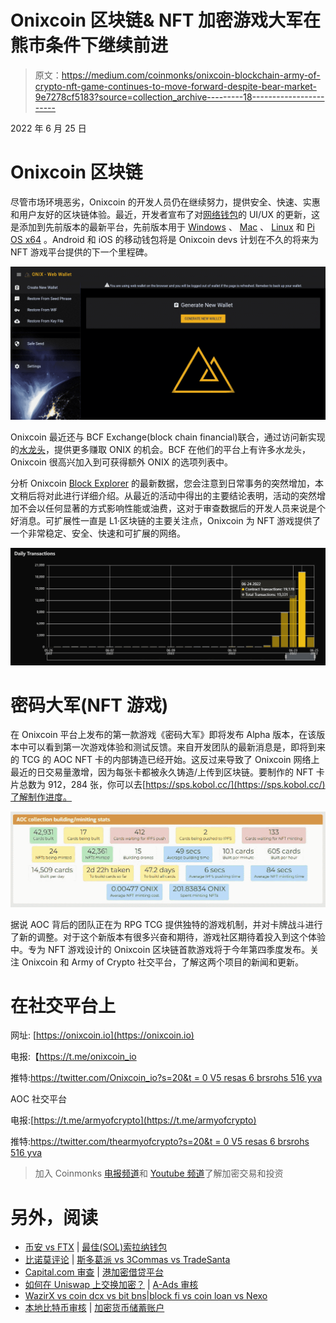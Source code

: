 # Onixcoin 区块链& NFT 加密游戏大军在熊市条件下继续前进

> 原文：<https://medium.com/coinmonks/onixcoin-blockchain-army-of-crypto-nft-game-continues-to-move-forward-despite-bear-market-9e7278cf5183?source=collection_archive---------18----------------------->

2022 年 6 月 25 日

# Onixcoin 区块链

尽管市场环境恶劣，Onixcoin 的开发人员仍在继续努力，提供安全、快速、实惠和用户友好的区块链体验。最近，开发者宣布了对[网络钱包](https://wallet.onixcoin.io/)的 UI/UX 的更新，这是添加到先前版本的最新平台，先前版本用于 [Windows](https://onixcoin.io/downloads/onix-0.2.1-windows.zip) 、 [Mac](https://onixcoin.io/downloads/onix-0.2.1-mac.zip) 、 [Linux](https://onixcoin.io/downloads/onix-0.2.1-linux.tar.gz) 和 [Pi OS x64](https://onixcoin.io/downloads/onix-0.2.1-rpi64.tar.gz) 。Android 和 iOS 的移动钱包将是 Onixcoin devs 计划在不久的将来为 NFT 游戏平台提供的下一个里程碑。

![](img/74bb6f6ff2e0720a0fe718300c6a0e89.png)

Onixcoin 最近还与 BCF Exchange(block chain financial)联合，通过访问新实现的[水龙头](https://blockchainfinancial.com/faucets/onix_test_faucet)，提供更多赚取 ONIX 的机会。BCF 在他们的平台上有许多水龙头，Onixcoin 很高兴加入到可获得额外 ONIX 的选项列表中。

分析 Onixcoin [Block Explorer](https://info.onixcoin.io:5001/) 的最新数据，您会注意到日常事务的突然增加，本文稍后将对此进行详细介绍。从最近的活动中得出的主要结论表明，活动的突然增加不会以任何显著的方式影响性能或油费，这对于审查数据后的开发人员来说是个好消息。可扩展性一直是 L1·区块链的主要关注点，Onixcoin 为 NFT 游戏提供了一个非常稳定、安全、快速和可扩展的网络。

![](img/91b23ae3cfea9ab70aae1cadcddc93c9.png)

# 密码大军(NFT 游戏)

在 Onixcoin 平台上发布的第一款游戏《密码大军》即将发布 Alpha 版本，在该版本中可以看到第一次游戏体验和测试反馈。来自开发团队的最新消息是，即将到来的 TCG 的 AOC NFT 卡的内部铸造已经开始。这反过来导致了 Onixcoin 网络上最近的日交易量激增，因为每张卡都被永久铸造/上传到区块链。要制作的 NFT 卡片总数为 912，284 张，你可以去[https://sps.kobol.cc/](https://sps.kobol.cc/)了解制作进度。

![](img/8fcbd6e27630ea52401fbcd89c3d4ce8.png)

据说 AOC 背后的团队正在为 RPG TCG 提供独特的游戏机制，并对卡牌战斗进行了新的调整。对于这个新版本有很多兴奋和期待，游戏社区期待着投入到这个体验中。专为 NFT 游戏设计的 Onixcoin 区块链首款游戏将于今年第四季度发布。关注 Onixcoin 和 Army of Crypto 社交平台，了解这两个项目的新闻和更新。

# 在社交平台上

网址: [https://onixcoin.io](https://onixcoin.io)

电报:【https://t.me/onixcoin_io 

推特:[https://twitter.com/Onixcoin_io?s=20&t = 0 V5 resas 6 brsrohs 516 yva](https://twitter.com/Onixcoin_io?s=20&t=0v5ReSAS6BrsROHS516yvA)

AOC 社交平台

电报:[https://t.me/armyofcrypto](https://t.me/armyofcrypto)

推特:[https://twitter.com/thearmyofcrypto?s=20&t = 0 V5 resas 6 brsrohs 516 yva](https://twitter.com/thearmyofcrypto?s=20&t=0v5ReSAS6BrsROHS516yvA)

> 加入 Coinmonks [电报频道](https://t.me/coincodecap)和 [Youtube 频道](https://www.youtube.com/c/coinmonks/videos)了解加密交易和投资

# 另外，阅读

*   [币安 vs FTX](https://coincodecap.com/binance-vs-ftx) | [最佳(SOL)索拉纳钱包](https://coincodecap.com/solana-wallets)
*   [比诺莫评论](https://coincodecap.com/binomo-review) | [斯多葛派 vs 3Commas vs TradeSanta](https://coincodecap.com/stoic-vs-3commas-vs-tradesanta)
*   [Capital.com 审查](https://coincodecap.com/capital-com-review) | [港加密借贷平台](https://coincodecap.com/crypto-lending-hong-kong)
*   [如何在 Uniswap 上交换加密？](https://coincodecap.com/swap-crypto-on-uniswap) | [A-Ads 审核](https://coincodecap.com/a-ads-review)
*   [WazirX vs coin dcx vs bit bns](/coinmonks/wazirx-vs-coindcx-vs-bitbns-149f4f19a2f1)|[block fi vs coin loan vs Nexo](/coinmonks/blockfi-vs-coinloan-vs-nexo-cb624635230d)
*   [本地比特币审核](/coinmonks/localbitcoins-review-6cc001c6ed56) | [加密货币储蓄账户](https://coincodecap.com/cryptocurrency-savings-accounts)